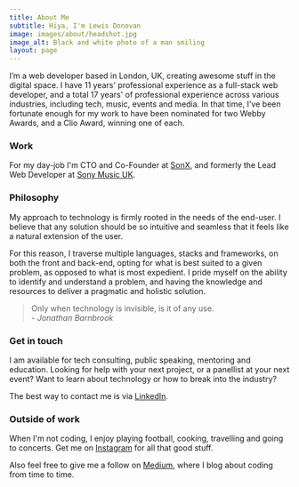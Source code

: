 ```yaml
---
title: About Me
subtitle: Hiya, I'm Lewis Donovan
image: images/about/headshot.jpg
image_alt: Black and white photo of a man smiling
layout: page
---
```


I’m a web developer based in London, UK, creating awesome stuff in the digital space. I have 11 years' professional experience as a full-stack web developer, and a total 17 years' of professional experience across various industries, including tech, music, events and media. In that time, I've been fortunate enough for my work to have been nominated for two Webby Awards, and a Clio Award, winning one of each.

### Work
For my day-job I'm CTO and Co-Founder at [SonX](https://sonx.app), and formerly the Lead Web Developer at [Sony Music UK](https://sonymusic.co.uk).

### Philosophy
My approach to technology is firmly rooted in the needs of the end-user. I believe that any solution should be so intuitive and seamless that it feels like a natural extension of the user.

For this reason, I traverse multiple languages, stacks and frameworks, on both the front and back-end, opting for what is best suited to a given problem, as opposed to what is most expedient. I pride myself on the ability to identify and understand a problem, and having the knowledge and resources to deliver a pragmatic and holistic solution.

>Only when technology is invisible, is it of any use.  
*- Jonathan Barnbrook*

### Get in touch
I am available for tech consulting, public speaking, mentoring and education. Looking for help with your next project, or a panellist at your next event? Want to learn about technology or how to break into the industry?  

The best way to contact me is via [LinkedIn](https://linkedin.com/in/lewisdonovan).

### Outside of work
When I'm not coding, I enjoy playing football, cooking, travelling and going to concerts. Get me on [Instagram](https://instagram.com/lewisjdonovan) for all that good stuff.  

Also feel free to give me a follow on [Medium](https://lewisdonovan.medium.com/), where I blog about coding from time to time.